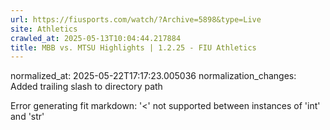 ```yaml
---
url: https://fiusports.com/watch/?Archive=5898&type=Live
site: Athletics
crawled_at: 2025-05-13T10:04:44.217884
title: MBB vs. MTSU Highlights | 1.2.25 - FIU Athletics
---
```

normalized_at: 2025-05-22T17:17:23.005036
normalization_changes: Added trailing slash to directory path

Error generating fit markdown: '<' not supported between instances of 'int' and 'str'